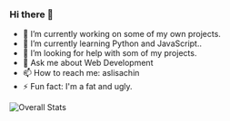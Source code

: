 ### Hi there 👋

- 🔭 I’m currently working on some of my own projects.
- 🌱 I’m currently learning Python and JavaScript..
- 🤔 I’m looking for help with som of my projects.
- 💬 Ask me about Web Development
- 📫 How to reach me: aslisachin
- ⚡ Fun fact: I'm a fat and ugly.

![Overall Stats](https://github-readme-stats.vercel.app/api?username=AsliSachin&count_private=true&show_icons=true&hide=contribs)
